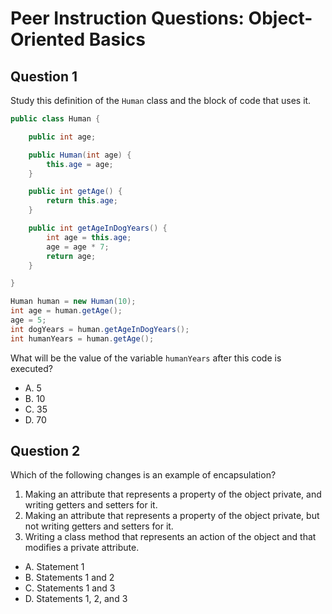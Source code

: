 # Peer Instruction Questions: Object-Oriented Basics

## Question 1

Study this definition of the `Human` class and the block of code that uses it.

```java
public class Human {

    public int age;

    public Human(int age) {
        this.age = age;
    }

    public int getAge() {
        return this.age;
    }

    public int getAgeInDogYears() {
        int age = this.age;
        age = age * 7;
        return age;
    }

}
```

```java
Human human = new Human(10);
int age = human.getAge();
age = 5;
int dogYears = human.getAgeInDogYears();
int humanYears = human.getAge();
```

What will be the value of the variable `humanYears` after this code is executed?

- A. 5
- B. 10
- C. 35
- D. 70

## Question 2

Which of the following changes is an example of encapsulation?

1. Making an attribute that represents a property of the object private, and writing getters and setters for it. 
2. Making an attribute that represents a property of the object private, but not writing getters and setters for it.
3. Writing a class method that represents an action of the object and that modifies a private attribute.

- A. Statement 1
- B. Statements 1 and 2
- C. Statements 1 and 3
- D. Statements 1, 2, and 3
